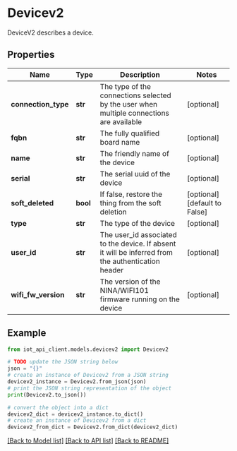 # Devicev2

DeviceV2 describes a device.

## Properties

Name | Type | Description | Notes
------------ | ------------- | ------------- | -------------
**connection_type** | **str** | The type of the connections selected by the user when multiple connections are available | [optional] 
**fqbn** | **str** | The fully qualified board name | [optional] 
**name** | **str** | The friendly name of the device | [optional] 
**serial** | **str** | The serial uuid of the device | [optional] 
**soft_deleted** | **bool** | If false, restore the thing from the soft deletion | [optional] [default to False]
**type** | **str** | The type of the device | [optional] 
**user_id** | **str** | The user_id associated to the device. If absent it will be inferred from the authentication header | [optional] 
**wifi_fw_version** | **str** | The version of the NINA/WIFI101 firmware running on the device | [optional] 

## Example

```python
from iot_api_client.models.devicev2 import Devicev2

# TODO update the JSON string below
json = "{}"
# create an instance of Devicev2 from a JSON string
devicev2_instance = Devicev2.from_json(json)
# print the JSON string representation of the object
print(Devicev2.to_json())

# convert the object into a dict
devicev2_dict = devicev2_instance.to_dict()
# create an instance of Devicev2 from a dict
devicev2_from_dict = Devicev2.from_dict(devicev2_dict)
```
[[Back to Model list]](../README.md#documentation-for-models) [[Back to API list]](../README.md#documentation-for-api-endpoints) [[Back to README]](../README.md)


